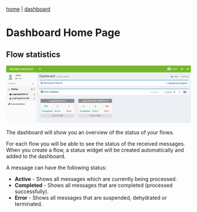[home](../README.md) | [dashboard](dashboard.md)

# Dashboard Home Page

## Flow statistics

![home](../images/dsb-overview.png)

The dashboard will show you an overview of the status of your flows.

For each flow you will be able to see the status of the received messages. When you create a flow, a status widget will be created automatically and added to the dashboard.

A message can have the following status:

* **Active** - Shows all messages which are currently being processed.
* **Completed** - Shows all messages that are completed (processed successfully).
* **Error** - Shows all messages that are suspended, dehydrated or terminated.
